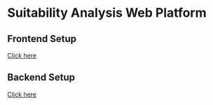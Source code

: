 # Suitability Analysis Web Platform

## Frontend Setup
[Click here](sawp-frontend/README.md)

## Backend Setup
[Click here](sawp-backend/README.md)
